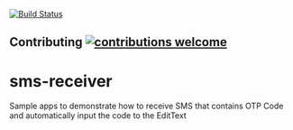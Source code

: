 [![Build Status](https://dev.azure.com/stevensiahaan/SMS%20Receiver/_apis/build/status/stevensiahaan.sms-receiver?branchName=master)](https://dev.azure.com/stevensiahaan/SMS%20Receiver/_build/latest?definitionId=1&branchName=master)
## Contributing [![contributions welcome](https://img.shields.io/badge/contributions-welcome-brightgreen.svg?style=flat)](https://github.com/dwyl/esta/issues)
# sms-receiver
Sample apps to demonstrate how to receive SMS that contains OTP Code and automatically input the code to the EditText
